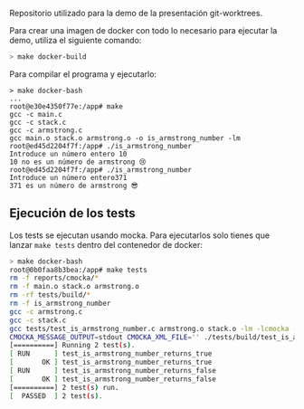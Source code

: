 Repositorio utilizado para la demo de la presentación git-worktrees.

Para crear una imagen de docker con todo lo necesario para ejecutar la demo,
utiliza el siguiente comando:

```bash
> make docker-build
```

Para compilar el programa y ejecutarlo:

```
> make docker-bash
...
root@e30e4350f77e:/app# make
gcc -c main.c
gcc -c stack.c
gcc -c armstrong.c
gcc main.o stack.o armstrong.o -o is_armstrong_number -lm
root@ed45d2204f7f:/app# ./is_armstrong_number
Introduce un número entero 10
10 no es un número de armstrong 😢
root@ed45d2204f7f:/app# ./is_armstrong_number
Introduce un número entero371
371 es un número de armstrong 😎
```

## Ejecución de los tests

Los tests se ejecutan usando mocka. Para ejecutarlos solo tienes que lanzar
`make tests` dentro del contenedor de docker:

```bash
> make docker-bash
root@0b0faa8b3bea:/app# make tests
rm -f reports/cmocka/*
rm -f main.o stack.o armstrong.o
rm -rf tests/build/*
rm -f is_armstrong_number
gcc -c armstrong.c
gcc -c stack.c
gcc tests/test_is_armstrong_number.c armstrong.o stack.o -lm -lcmocka -o tests/build/test_is_armstrong_number
CMOCKA_MESSAGE_OUTPUT=stdout CMOCKA_XML_FILE='' ./tests/build/test_is_armstrong_number
[==========] Running 2 test(s).
[ RUN      ] test_is_armstrong_number_returns_true
[       OK ] test_is_armstrong_number_returns_true
[ RUN      ] test_is_armstrong_number_returns_false
[       OK ] test_is_armstrong_number_returns_false
[==========] 2 test(s) run.
[  PASSED  ] 2 test(s).
```
